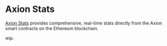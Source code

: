 # Axion Stats

[Axion Stats](https://axionstats.info) provides comprehensive, real-time stats directly from the Axion smart contracts on the Ethereum blockchain.

wip.
